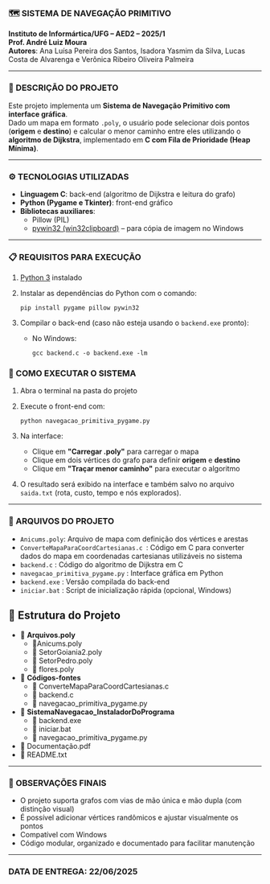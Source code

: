 ### 🗺️ SISTEMA DE NAVEGAÇÃO PRIMITIVO

**Instituto de Informártica/UFG – AED2 – 2025/1**  
**Prof. André Luiz Moura**  
**Autores**: Ana Luísa Pereira dos Santos, Isadora Yasmim da Silva, Lucas Costa de Alvarenga e Verônica Ribeiro Oliveira Palmeira

---

### 📝 DESCRIÇÃO DO PROJETO

Este projeto implementa um **Sistema de Navegação Primitivo com interface gráfica**.  
Dado um mapa em formato `.poly`, o usuário pode selecionar dois pontos (**origem** e **destino**) e calcular o menor caminho entre eles utilizando o **algoritmo de Dijkstra**, implementado em **C com Fila de Prioridade (Heap Mínima)**.


---

### ⚙️ TECNOLOGIAS UTILIZADAS

- **Linguagem C**: back-end (algoritmo de Dijkstra e leitura do grafo)
- **Python (Pygame e Tkinter)**: front-end gráfico
- **Bibliotecas auxiliares**:
  - Pillow (PIL)
  - [pywin32 (win32clipboard)](https://github.com/mhammond/pywin32) – para cópia de imagem no Windows

---

### 📋 REQUISITOS PARA EXECUÇÃO

1.  [Python 3](https://www.python.org/downloads/) instalado 
2. Instalar as dependências do Python com o comando:
   ```
   pip install pygame pillow pywin32
   ```

3. Compilar o back-end (caso não esteja usando o `backend.exe` pronto):
   - No Windows:
     ```
     gcc backend.c -o backend.exe -lm
     ```
### 👾 COMO EXECUTAR O SISTEMA

1. Abra o terminal na pasta do projeto  
2. Execute o front-end com:
   ```
   python navegacao_primitiva_pygame.py
   ```
3. Na interface:
   - Clique em **"Carregar .poly"** para carregar o mapa
   - Clique em dois vértices do grafo para definir **origem** e **destino**
   - Clique em **"Traçar menor caminho"** para executar o algoritmo

4. O resultado será exibido na interface e também salvo no arquivo `saida.txt` (rota, custo, tempo e nós explorados).

--------------------------------------------
### 📂 ARQUIVOS DO PROJETO
- `Anicums.poly`: Arquivo de mapa com definição dos vértices e arestas
- `ConverteMapaParaCoordCartesianas.c `: Código em C para converter dados do mapa em coordenadas cartesianas utilizáveis no sistema
- `backend.c`         : Código do algoritmo de Dijkstra em C
- `navegacao_primitiva_pygame.py` : Interface gráfica em Python  
- `backend.exe`       : Versão compilada do back-end  
- `iniciar.bat`       : Script de inicialização rápida (opcional, Windows)

<h2>📁 Estrutura do Projeto</h2>

<ul>
  <li>📁 <strong>Arquivos.poly</strong>
    <ul>
      <li>📄Anicums.poly </li>
      <li>📄 SetorGoiania2.poly</li>
      <li>📄 SetorPedro.poly</li>
      <li>📄 flores.poly</li>
    </ul>
  <li>📁 <strong>Códigos-fontes</strong>
    <ul>
      <li>📄 ConverteMapaParaCoordCartesianas.c </li>
      <li>📄 backend.c</li>
      <li>📄 navegacao_primitiva_pygame.py</li>
    </ul>
  </li>
  <li>📁 <strong>SistemaNavegacao_InstaladorDoPrograma</strong>
    <ul>
      <li>📄 backend.exe</li>
      <li>📄 iniciar.bat</li>
      <li>📄 navegacao_primitiva_pygame.py</li>
    </ul>
  </li>
  <li>📄 Documentação.pdf</li>
  <li>📄 README.txt</li>
</ul>

--------------------------------------------
### 🔎 OBSERVAÇÕES FINAIS

- O projeto suporta grafos com vias de mão única e mão dupla (com distinção visual)
- É possível adicionar vértices randômicos e ajustar visualmente os pontos
- Compatível com Windows 
- Código modular, organizado e documentado para facilitar manutenção

--------------------------------------------
### DATA DE ENTREGA: 22/06/2025
